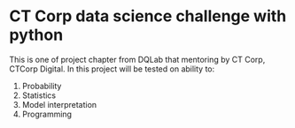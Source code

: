 # CT Corp data science challenge with python

This is one of project chapter from DQLab that mentoring by CT Corp, CTCorp Digital. 
In this project will be tested on ability to:  
1. Probability
2. Statistics
3. Model interpretation
4. Programming
